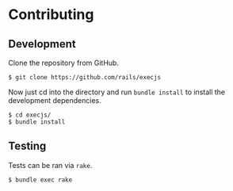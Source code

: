 # Contributing

## Development

Clone the repository from GitHub.

```
$ git clone https://github.com/rails/execjs
```

Now just cd into the directory and run `bundle install` to install the
development dependencies.

```
$ cd execjs/
$ bundle install
```

## Testing

Tests can be ran via `rake`.

```
$ bundle exec rake
```
